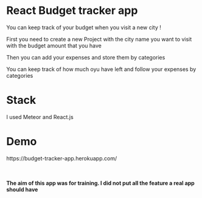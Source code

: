 <h1>React Budget tracker app</h1>

<p>You can keep track of your budget when you visit a new city !</p>

<p>First you need to create a new Project with the city name you want to visit with the budget amount that you have</p>

<p>Then you can add your expenses and store them by categories</p>

<p>You can keep track of how much oyu have left and follow your expenses by categories</p>

<h1>Stack</h1>
<p>I used Meteor and React.js</p>

<h1>Demo</h1>
<p>https://budget-tracker-app.herokuapp.com/</p>
<br/><br/>
<b>The aim of this app was for training. I did not put all the feature a real app should have</b>
